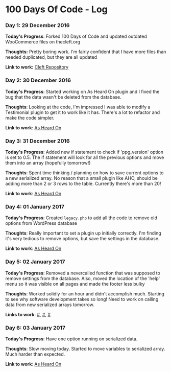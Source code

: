 # 100 Days Of Code - Log

### Day 1: 29 December 2016

**Today's Progress**: Forked 100 Days of Code and updated outdated WooCommerce files on thecleft.org

**Thoughts:** Pretty boring work. I'm fairly confident that I have more files than needed duplicated, but they are all updated

**Link to work:** [Cleft Repository](https://github.com/DustinHartzler/TheCLEFT/commit/2733f569770d2cf39a49ac5677095e0b818585ff)

### Day 2: 30 December 2016

**Today's Progress**: Started working on As Heard On plugin and I fixed the bug that the data wasn't be deleted from the database.

**Thoughts**: Looking at the code, I'm impressed I was able to modify a Testimonial plugin to get it to work like it has. There's a lot to refactor and make the code simpler.

**Link to work**: [As Heard On](https://github.com/DustinHartzler/As-Heard-On/commit/3ae18b85dd2208a690456a1135633c7323017627)

### Day 3: 31 December 2016

**Today's Progress**: Added new if statement to check if 'ppg_version' option is set to 0.5. The if statement will look for all the previous options and move them into an array (hopefully tomorrow!)

**Thoughts**: Spent time thinking / planning on how to save current options to a new serialized array. No reason that a small plugin like AHO, should be adding more than 2 or 3 rows to the table. Currently there's more than 20!

**Link to work**: [As Heard On](https://github.com/DustinHartzler/As-Heard-On/commit/fc5d79d15804e5eec18ae811496422141f820566)

### Day 4: 01 January 2017

**Today's Progress**: Created `legacy.php` to add all the code to remove old options from WordPress database

**Thoughts**: Really important to set a plugin up initially correctly. I'm finding it's very tedious to remove options, but save the settings in the database.

**Link to work**: [As Heard On](https://github.com/DustinHartzler/As-Heard-On/commit/b5514b245aee953ea78651ea72074c86b771157c)

### Day 5: 02 January 2017

**Today's Progress**: Removed a nevercalled function that was supposed to remove settings from the database. Also, moved the location of the 'help' menu so it was visible on all pages and made the footer less bulky

**Thoughts**: Worked solidly for an hour and didn't accomplish much. Starting to see why software development takes so long! Need to work on calling data from new serialized arrays tomorrow.

**Links to work**: [#](https://github.com/DustinHartzler/As-Heard-On/commit/2dbbd5b9c7e513930e9a57927105c7d5c89fe265), [#](https://github.com/DustinHartzler/As-Heard-On/commit/8a0e92a16b32d4e9dc23a3e7681f68505db585c2), [#](https://github.com/DustinHartzler/As-Heard-On/commit/54b90a1da2a637f0ace338c18ff13f21561e49a1)

### Day 6: 03 January 2017

**Today's Progress**: Have one option running on serialized data.

**Thoughts**: Slow moving today. Started to move variables to serialized array. Much harder than expected.

**Link to work**: [As Heard On](https://github.com/DustinHartzler/As-Heard-On/commit/7f2b3f02dd98ddb5b8f6b574aed6ee19726d569d)
